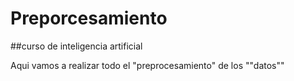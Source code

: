 # Preporcesamiento
  ##curso de inteligencia artificial

  Aqui vamos a realizar todo el "preprocesamiento" de los ""datos""
